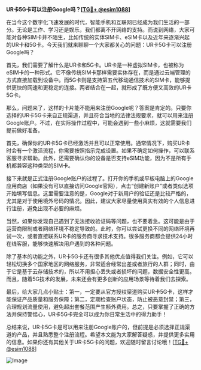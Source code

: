 **UR卡5G卡可以注册Google吗？[[TG💪+ @esim1088](https://t.me/s/esim1088)]**

在当今这个数字化飞速发展的时代，智能手机和互联网已经成为我们生活的一部分。无论是工作、学习还是娱乐，我们都离不开网络的支持。而说到网络，大家可能对各种SIM卡并不陌生，比如传统的实体SIM卡、eSIM卡以及近年来逐渐兴起的UR卡和5G卡。今天我们就来聊聊一个大家都关心的问题：UR卡5G卡可以注册Google吗？

首先，我们需要了解什么是UR卡和5G卡。UR卡是一种虚拟SIM卡，也被称为eSIM卡的一种形式。它不像传统SIM卡那样需要实体存在，而是通过云端管理的方式直接加载到设备中。而5G卡则是支持第五代移动通信技术的SIM卡，能够提供更快的网速和更稳定的连接。两者结合在一起，就形成了既方便又高效的UR卡5G卡。

那么，问题来了，这样的卡片能不能用来注册Google呢？答案是肯定的。只要你选择的UR卡5G卡来自正规渠道，并且符合当地的法律法规要求，就可以用来注册Google账户。不过，在实际操作过程中，可能会遇到一些小麻烦，这就需要我们提前做好准备。

首先，确保你的UR卡5G卡已经激活并且可以正常使用。通常情况下，购买UR卡时会有一个激活流程，你需要按照指示完成设置。如果不确定如何操作，可以联系客服寻求帮助。此外，还需要确认你的设备是否支持eSIM功能，因为不是所有手机都兼容这种类型的SIM卡。

接下来就是正式注册Google账户的过程了。打开你的手机或平板电脑上的Google应用商店（如果没有可以直接访问Google官网），点击“创建新账户”或者类似选项开始填写信息。这里需要注意的是，Google对于新用户的验证还是比较严格的，尤其是对于使用境外号码的情况。因此，建议大家尽量使用真实有效的个人信息进行注册，避免出现不必要的麻烦。

当然，如果你发现自己遇到了无法接收验证码等问题，也不要着急。这可能是由于运营商限制或者网络环境不稳定导致的。此时，你可以尝试更换不同的网络环境再试一次，或者直接联系UR卡的服务商寻求技术支持。很多服务商都会提供24小时在线客服，能够快速解决用户遇到的各种问题。

除了基本的功能之外，UR卡5G卡还有很多其他优点值得我们关注。例如，它可以轻松切换多个国家地区的网络服务，非常适合经常出差或者旅行的人群；同时，由于它是基于云存储技术的，所以不用担心丢失或者损坏的问题，数据安全性更高。而且，随着5G技术的发展，未来还会有更多创新的应用场景等待着我们去探索。

最后，给大家几点小贴士：第一，一定要从官方授权渠道购买UR卡5G卡，这样才能保证产品质量和服务保障；第二，定期检查账户状态，防止被恶意封禁；第三，合理规划流量使用，避免超出套餐范围产生额外费用。总之，只要掌握了正确的方法并保持警惕心，UR卡5G卡完全可以成为你日常生活中的得力助手！

总结来说，UR卡5G卡是可以用来注册Google账户的，但前提是必须选择正规渠道的产品，并且熟悉整个注册流程。希望本文能为大家解答疑惑，并提供更多实用的信息。如果你还有其他关于UR卡5G卡的问题，欢迎随时留言讨论哦！[[TG💪+ @esim1088](https://t.me/s/esim1088)] 

![Image](https://i.postimg.cc/4NQfJmqS/Snipaste-2025-05-13-00-14-12.png)